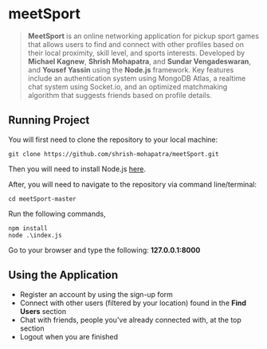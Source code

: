# meetSport
> **MeetSport** is an online networking application for pickup sport games that allows users to find and connect with other profiles based on their local proximity, skill level, and sports interests. Developed by **Michael Kagnew**, **Shrish Mohapatra**, and **Sundar Vengadeswaran**, and **Yousef Yassin** using the **Node.js** framework. Key features include an authentication system using MongoDB Atlas, a realtime chat system using Socket.io, and an optimized matchmaking algorithm that suggests friends based on profile details.

## Running Project
You will first need to clone the repository to your local machine:
```
git clone https://github.com/shrish-mohapatra/meetSport.git
```

Then you will need to install Node.js [here](https://nodejs.org/en/download/).

After, you will need to navigate to the repository via command line/terminal:
```
cd meetSport-master
```

Run the following commands,
```
npm install
node .\index.js
```

Go to your browser and type the following: **127.0.0.1:8000**

## Using the Application
* Register an account by using the sign-up form
* Connect with other users (filtered by your location) found in the **Find Users** section
* Chat with friends, people you've already connected with, at the top section
* Logout when you are finished
